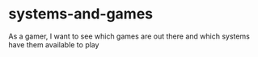 # systems-and-games
As a gamer, I want to see which games are out there and which systems have them available to play
